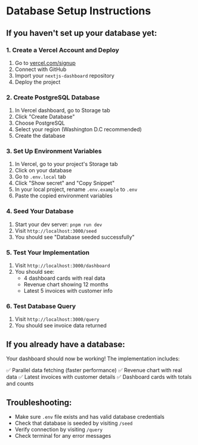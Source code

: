 # Database Setup Instructions

## If you haven't set up your database yet:

### 1. Create a Vercel Account and Deploy
1. Go to [vercel.com/signup](https://vercel.com/signup)
2. Connect with GitHub
3. Import your `nextjs-dashboard` repository
4. Deploy the project

### 2. Create PostgreSQL Database
1. In Vercel dashboard, go to Storage tab
2. Click "Create Database"
3. Choose PostgreSQL
4. Select your region (Washington D.C recommended)
5. Create the database

### 3. Set Up Environment Variables
1. In Vercel, go to your project's Storage tab
2. Click on your database
3. Go to `.env.local` tab
4. Click "Show secret" and "Copy Snippet"
5. In your local project, rename `.env.example` to `.env`
6. Paste the copied environment variables

### 4. Seed Your Database
1. Start your dev server: `pnpm run dev`
2. Visit `http://localhost:3000/seed`
3. You should see "Database seeded successfully"

### 5. Test Your Implementation
1. Visit `http://localhost:3000/dashboard`
2. You should see:
   - 4 dashboard cards with real data
   - Revenue chart showing 12 months
   - Latest 5 invoices with customer info

### 6. Test Database Query
1. Visit `http://localhost:3000/query`
2. You should see invoice data returned

## If you already have a database:
Your dashboard should now be working! The implementation includes:

✅ Parallel data fetching (faster performance)
✅ Revenue chart with real data
✅ Latest invoices with customer details
✅ Dashboard cards with totals and counts

## Troubleshooting:
- Make sure `.env` file exists and has valid database credentials
- Check that database is seeded by visiting `/seed`
- Verify connection by visiting `/query`
- Check terminal for any error messages
